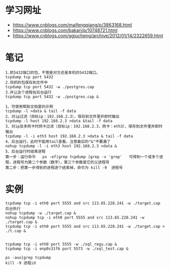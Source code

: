 # 学习网址

- https://www.cnblogs.com/maifengqiang/p/3863168.html
- https://www.cnblogs.com/bakari/p/10748721.html
- https://www.cnblogs.com/ggjucheng/archive/2012/01/14/2322659.html

# 笔记
```
1.抓5432端口的包，不管是对方还是本机的5432端口。
tcpdump tcp port 5432
2.将抓的包保存到文件中
tcpdump tcp port 5432 -w ./postgres.cap
3.并让这个进程在后台运行
tcpdump tcp port 5432 -w ./postgres.cap &
```

```
1、可使用帮助文档里的示例
tcpdump -l >data & tail -f data
2、对ip过滤（目标ip：192.168.2.3），保存到文件里并即时输出
tcpdump -l host 192.168.2.3 >data &tail -f data
3、对ip及多网卡时网卡过滤（目标ip：192.168.2.3，网卡：eth3），保存到文件里并即时输出
tcpdump -l -i eth3 host 192.168.2.3 >data & tail -f data
4、后台运行，此时不能用tail查看，注意最后的"&"不要漏了
nohup tcpdump -l -i eth3 host 192.168.2.3 >data &
5、后台运行时结束进程
第一步：运行命令   ps -ef|grep tcpdump |grep -v 'grep'   可得到一个或多个进程，进程号为第二个参数（数字），第三个参数是它的父进程号
第二步：把第一步得到的进程逐个结束掉，命令为 kill -9  进程号
```

# 实例
```
tcpdump tcp -i eth0 port 5555 and src 113.65.228.241 -w ./target.cap
后台执行
nohup tcpdump -w ./target.cap &
nohup tcpdump tcp -i eth0 port 5555 and src 113.65.228.241 -w ./target.cap &
tcpdump tcp -i eth0 port 5555 and src 113.65.228.241 -w ./target.cap > ./t.cap &


tcpdump tcp -i eth0 port 5555 -w ./xql_regu.cap &
tcpdump tcp -i enp0s31f6 port 5573 -w ./xql_test.cap &

ps -aux|grep tcpdump
kill -9 进程id



```

